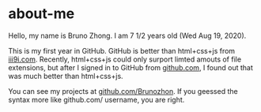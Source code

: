 # about-me

Hello, my name is Bruno Zhong. I am 7 1/2 years old (Wed Aug 19, 2020). 

This is my first year in GitHub. GitHub is better than html+css+js from [iii9i.com](http://iii9i.com/). Recently, html+css+js could only surport limted amouts of file extensions, but after I signed in to GitHub from [github.com](https:/github.com), I found out that was much better than html+css+js.

You can see my projects at [github.com/Brunozhon](https://github.com/Brunozhon). If you geessed the syntax more like github.com/ username, you are right.

